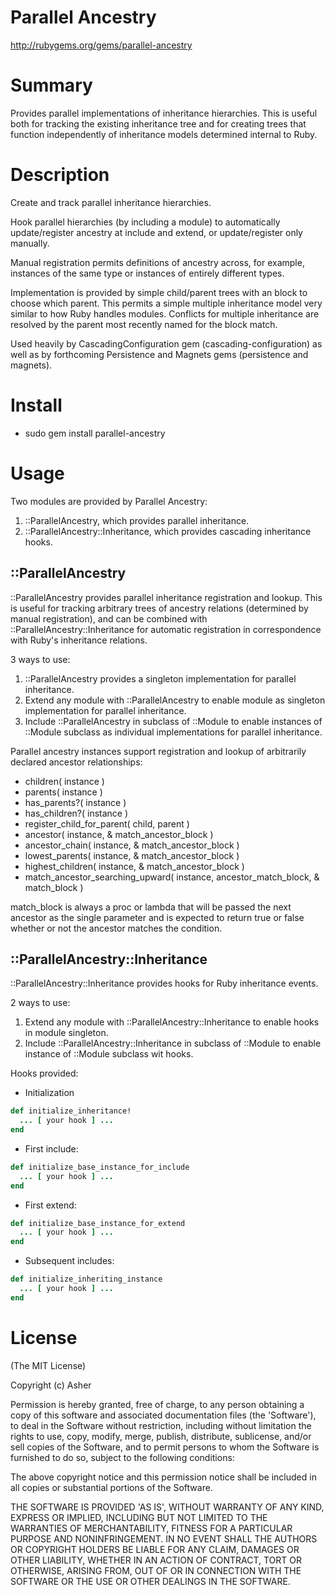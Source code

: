 # Parallel Ancestry #

http://rubygems.org/gems/parallel-ancestry

# Summary #

Provides parallel implementations of inheritance hierarchies. This is useful both for tracking the existing inheritance tree and for creating trees that function independently of inheritance models determined internal to Ruby.

# Description #

Create and track parallel inheritance hierarchies.

Hook parallel hierarchies (by including a module) to automatically update/register ancestry at include and extend, or update/register only manually. 

Manual registration permits definitions of ancestry across, for example, instances of the same type or instances of entirely different types. 

Implementation is provided by simple child/parent trees with an block to choose which parent. This permits a simple multiple inheritance model very similar to how Ruby handles modules. Conflicts for multiple inheritance are resolved by the parent most recently named for the block match.

Used heavily by CascadingConfiguration gem (cascading-configuration) as well as by forthcoming Persistence and Magnets gems (persistence and magnets).

# Install #

* sudo gem install parallel-ancestry

# Usage #

Two modules are provided by Parallel Ancestry:

1. ::ParallelAncestry, which provides parallel inheritance.
2. ::ParallelAncestry::Inheritance, which provides cascading inheritance hooks.

## ::ParallelAncestry ##

::ParallelAncestry provides parallel inheritance registration and lookup. This is useful for tracking arbitrary trees of ancestry relations (determined by manual registration), and can be combined with ::ParallelAncestry::Inheritance for automatic registration in correspondence with Ruby's inheritance relations.

3 ways to use:

1. ::ParallelAncestry provides a singleton implementation for parallel inheritance.
2. Extend any module with ::ParallelAncestry to enable module as singleton implementation for parallel inheritance.
3. Include ::ParallelAncestry in subclass of ::Module to enable instances of ::Module subclass as individual implementations for parallel inheritance.

Parallel ancestry instances support registration and lookup of arbitrarily declared ancestor relationships:

* children( instance )
* parents( instance )
* has_parents?( instance )
* has_children?( instance )
* register_child_for_parent( child, parent )
* ancestor( instance, & match_ancestor_block )
* ancestor_chain( instance, & match_ancestor_block )
* lowest_parents( instance, & match_ancestor_block )
* highest_children( instance, & match_ancestor_block )
* match_ancestor_searching_upward( instance, ancestor_match_block, & match_block )

match_block is always a proc or lambda that will be passed the next ancestor as the single parameter and is expected to return true or false whether or not the ancestor matches the condition.

## ::ParallelAncestry::Inheritance ##

::ParallelAncestry::Inheritance provides hooks for Ruby inheritance events.

2 ways to use:

1. Extend any module with ::ParallelAncestry::Inheritance to enable hooks in module singleton.
2. Include ::ParallelAncestry::Inheritance in subclass of ::Module to enable instance of ::Module subclass wit hooks.

Hooks provided:

* Initialization

```ruby
def initialize_inheritance!
  ... [ your hook ] ...
end
```

* First include:

```ruby
def initialize_base_instance_for_include
  ... [ your hook ] ...
end
```


* First extend:

```ruby
def initialize_base_instance_for_extend
  ... [ your hook ] ...
end
```

* Subsequent includes:


```ruby
def initialize_inheriting_instance
  ... [ your hook ] ...
end
```

# License #

  (The MIT License)

  Copyright (c) Asher

  Permission is hereby granted, free of charge, to any person obtaining
  a copy of this software and associated documentation files (the
  'Software'), to deal in the Software without restriction, including
  without limitation the rights to use, copy, modify, merge, publish,
  distribute, sublicense, and/or sell copies of the Software, and to
  permit persons to whom the Software is furnished to do so, subject to
  the following conditions:

  The above copyright notice and this permission notice shall be
  included in all copies or substantial portions of the Software.

  THE SOFTWARE IS PROVIDED 'AS IS', WITHOUT WARRANTY OF ANY KIND,
  EXPRESS OR IMPLIED, INCLUDING BUT NOT LIMITED TO THE WARRANTIES OF
  MERCHANTABILITY, FITNESS FOR A PARTICULAR PURPOSE AND NONINFRINGEMENT.
  IN NO EVENT SHALL THE AUTHORS OR COPYRIGHT HOLDERS BE LIABLE FOR ANY
  CLAIM, DAMAGES OR OTHER LIABILITY, WHETHER IN AN ACTION OF CONTRACT,
  TORT OR OTHERWISE, ARISING FROM, OUT OF OR IN CONNECTION WITH THE
  SOFTWARE OR THE USE OR OTHER DEALINGS IN THE SOFTWARE.
